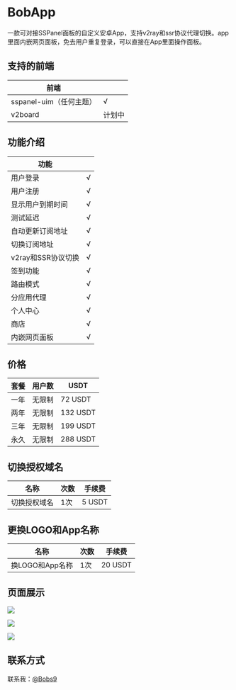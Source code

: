 # BobApp
一款可对接SSPanel面板的自定义安卓App，支持v2ray和ssr协议代理切换。app里面内嵌网页面板，免去用户重复登录，可以直接在App里面操作面板。

## 支持的前端
|前端              ||              
|------------------|------------------|
|sspanel-uim（任何主题）	   |√                 |
|v2board            |计划中             |


## 功能介绍
|功能              |              | 
|------------------|------------------|
|用户登录	   |√                 |
|用户注册	   |√                 |
|显示用户到期时间              |√                 |
|测试延迟           |√                 |
|自动更新订阅地址      |√                |
|切换订阅地址        |√                |
|v2ray和SSR协议切换         |√                 |
|签到功能       |√                 |
|路由模式           |√                 |
|分应用代理      |√                |
|个人中心           |√                 |
|商店     |√                 |
|内嵌网页面板        |√                 |


## 价格
|套餐              |    用户数          |     USDT         | 
|------------------|------------------|------------------|
|一年	   | 无限制                | 72 USDT                |
|两年	   | 无限制                | 132 USDT                |
|三年	   | 无限制                | 199 USDT                |
|永久	   | 无限制                | 288 USDT                |

## 切换授权域名
|名称              |    次数          |     手续费         | 
|------------------|------------------|------------------|
|切换授权域名	   | 1次                | 5 USDT                |

## 更换LOGO和App名称
|名称              |    次数          |     手续费         | 
|------------------|------------------|------------------|
|换LOGO和App名称	   | 1次                | 20 USDT                |


## 页面展示
![](http://file.olo4.com/app/app_1.jpg)

![](http://file.olo4.com/app/app4.jpg)

![](http://file.olo4.com/app/app_2.jpg)

## 联系方式
联系我：[@Bobs9](https://t.me/Bobs9)
